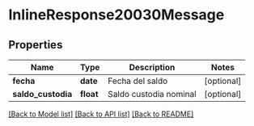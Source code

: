 # InlineResponse20030Message

## Properties
Name | Type | Description | Notes
------------ | ------------- | ------------- | -------------
**fecha** | **date** | Fecha del saldo | [optional] 
**saldo_custodia** | **float** | Saldo custodia nominal | [optional] 

[[Back to Model list]](../README.md#documentation-for-models) [[Back to API list]](../README.md#documentation-for-api-endpoints) [[Back to README]](../README.md)

